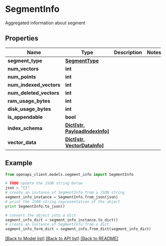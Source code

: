 # SegmentInfo

Aggregated information about segment

## Properties
Name | Type | Description | Notes
------------ | ------------- | ------------- | -------------
**segment_type** | [**SegmentType**](SegmentType.md) |  | 
**num_vectors** | **int** |  | 
**num_points** | **int** |  | 
**num_indexed_vectors** | **int** |  | 
**num_deleted_vectors** | **int** |  | 
**ram_usage_bytes** | **int** |  | 
**disk_usage_bytes** | **int** |  | 
**is_appendable** | **bool** |  | 
**index_schema** | [**Dict[str, PayloadIndexInfo]**](PayloadIndexInfo.md) |  | 
**vector_data** | [**Dict[str, VectorDataInfo]**](VectorDataInfo.md) |  | 

## Example

```python
from openapi_client.models.segment_info import SegmentInfo

# TODO update the JSON string below
json = "{}"
# create an instance of SegmentInfo from a JSON string
segment_info_instance = SegmentInfo.from_json(json)
# print the JSON string representation of the object
print SegmentInfo.to_json()

# convert the object into a dict
segment_info_dict = segment_info_instance.to_dict()
# create an instance of SegmentInfo from a dict
segment_info_form_dict = segment_info.from_dict(segment_info_dict)
```
[[Back to Model list]](../README.md#documentation-for-models) [[Back to API list]](../README.md#documentation-for-api-endpoints) [[Back to README]](../README.md)



